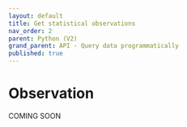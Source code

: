 ```yaml
---
layout: default
title: Get statistical observations
nav_order: 2
parent: Python (V2)
grand_parent: API - Query data programmatically
published: true
---
```


# Observation

COMING SOON